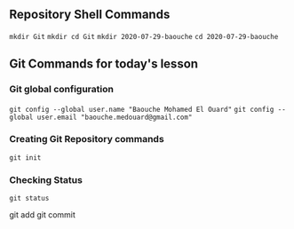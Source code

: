 
## Repository Shell Commands

`mkdir Git`
`mkdir cd Git`
`mkdir 2020-07-29-baouche`
`cd 2020-07-29-baouche`

## Git Commands for today's lesson

### Git global configuration
`git config --global user.name "Baouche Mohamed El Ouard"`
`git config --global user.email "baouche.medouard@gmail.com"`

### Creating Git Repository commands
`git init`

### Checking Status
`git status`

git add
git commit
